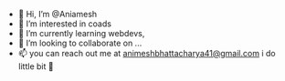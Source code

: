 - 👋 Hi, I’m @Aniamesh
- 👀 I’m interested in coads
- 🌱 I’m currently learning webdevs, 
- 💞️ I’m looking to collaborate on ...
- 📫 you can reach out me at animeshbhattacharya41@gmail.com
  i do little bit 📸 

<!---
Aniamesh/Aniamesh is a ✨ special ✨ repository because its `README.md` (this file) appears on your GitHub profile.
You can click the Preview link to take a look at your changes.
--->
